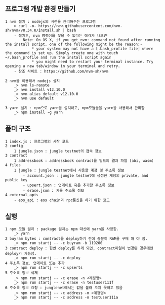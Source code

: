 
## 프로그램 개발 환경 만들기
    1 nvm 설치 : nodejs의 버전을 관리해주는 프로그램
        > curl -o- https://raw.githubusercontent.com/nvm-sh/nvm/v0.34.0/install.sh | bash
        - 설치후, nvm 명령어를 찾을 수 없다는 에러가 나오면
            Note: On OS X, if you get nvm: command not found after running the install script, one of the following might be the reason:-
                * your system may not have a [.bash_profile file] where the command is set up. Simply create one with touch ~/.bash_profile and run the install script again
                * you might need to restart your terminal instance. Try opening a new tab/window in your terminal and retry.
        - 참조 사이트 : https://github.com/nvm-sh/nvm

    2 nvm을 이용해서 nodejs 설치
        _> nvm ls-remote
        _> nvm install v12.10.0
        _> nvm alias default v12.10.0
        _> nvm use default

    3 yarn 설치 : npm으로 yarn을 설치하고, npm모듈들을 yarn을 사용해서 관리함
        _> npm install -g yarn

## 폴더 구조
    1 index.js : 프로그램의 시작 코드
    2 config
        1 jungle.json : jungle testnet의 접속 정보
    3 contract
        1 addressbook : addressbook contract를 빌드의 결과 파일 (abi, wasm)
    4 files
        1 jungle : jungle testnet에서 사용할 계정 및 주소록 정보
            - account.json : jungle testnet에 생성한 계정의 private, and public key
            - upsert.json : 업데이트 혹은 추가할 주소록 정보
            - erase.json : 지울 주소록 정보
    4 external_apis
        - eos_api : eos chain과 rpc통신을 하기 위한 코드

## 실행
    1 npm 모듈 설치 : package 설치는 npm 대신에 yarn을 사용함.
        _> yarn
    2 buyram bytes : contract를 deploy하기 전에 충분히 RAM을 구매 해 야 함.
        _> npm run startj -- -c buyram -b 119200
    3 contract deploy : 한번 deploy를 하게 되면, contract파일이 변경된 경우에만 deploy가 가능함.
        _> npm run startj -- -c deploy
    4 주소록 정보, 업데이트 또는 추가
        _> npm run startj -- -c upserts
    5 주소록 정보 삭제
        _> npm run startj -- -c erase -n <계정명>
        _> npm run startj -- -c erase -n testuser111f
    6 주소록 정보 요청 : junglenet에서는 값을 불러 오지 못하고 있음
        _> npm run startj -- -c address -n <계정명>
        _> npm run startj -- -c address -n testuser111a



